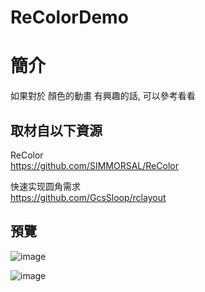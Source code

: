 # ReColorDemo

簡介
==================================
如果對於 顏色的動畫 有興趣的話, 可以參考看看                                   

取材自以下資源
--------
ReColor                                   
https://github.com/SIMMORSAL/ReColor

快速实现圆角需求                                   
https://github.com/GcsSloop/rclayout                                   
                              
預覽
--------
![image](https://i.imgur.com/rqqnARV.png)                                      

![image](https://i.imgur.com/OuBtjyW.png)
